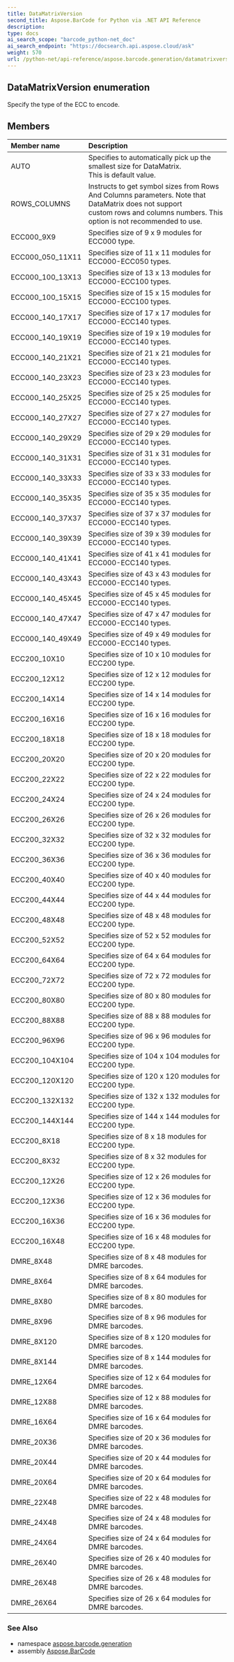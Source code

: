 ```yaml
---
title: DataMatrixVersion
second_title: Aspose.BarCode for Python via .NET API Reference
description: 
type: docs
ai_search_scope: "barcode_python-net_doc"
ai_search_endpoint: "https://docsearch.api.aspose.cloud/ask"
weight: 570
url: /python-net/api-reference/aspose.barcode.generation/datamatrixversion/
---
```


## DataMatrixVersion enumeration

Specify the type of the ECC to encode.

## Members
| Member name | Description |
| :- | :- |
|AUTO|Specifies to automatically pick up the smallest size for DataMatrix.<br/>            This is default value.|
|ROWS_COLUMNS|Instructs to get symbol sizes from Rows And Columns parameters. Note that DataMatrix does not support<br/>            custom rows and columns numbers. This option is not recommended to use.|
|ECC000_9X9|Specifies size of 9 x 9 modules for ECC000 type.|
|ECC000_050_11X11|Specifies size of 11 x 11 modules for ECC000-ECC050 types.|
|ECC000_100_13X13|Specifies size of 13 x 13 modules for ECC000-ECC100 types.|
|ECC000_100_15X15|Specifies size of 15 x 15 modules for ECC000-ECC100 types.|
|ECC000_140_17X17|Specifies size of 17 x 17 modules for ECC000-ECC140 types.|
|ECC000_140_19X19|Specifies size of 19 x 19 modules for ECC000-ECC140 types.|
|ECC000_140_21X21|Specifies size of 21 x 21 modules for ECC000-ECC140 types.|
|ECC000_140_23X23|Specifies size of 23 x 23 modules for ECC000-ECC140 types.|
|ECC000_140_25X25|Specifies size of 25 x 25 modules for ECC000-ECC140 types.|
|ECC000_140_27X27|Specifies size of 27 x 27 modules for ECC000-ECC140 types.|
|ECC000_140_29X29|Specifies size of 29 x 29 modules for ECC000-ECC140 types.|
|ECC000_140_31X31|Specifies size of 31 x 31 modules for ECC000-ECC140 types.|
|ECC000_140_33X33|Specifies size of 33 x 33 modules for ECC000-ECC140 types.|
|ECC000_140_35X35|Specifies size of 35 x 35 modules for ECC000-ECC140 types.|
|ECC000_140_37X37|Specifies size of 37 x 37 modules for ECC000-ECC140 types.|
|ECC000_140_39X39|Specifies size of 39 x 39 modules for ECC000-ECC140 types.|
|ECC000_140_41X41|Specifies size of 41 x 41 modules for ECC000-ECC140 types.|
|ECC000_140_43X43|Specifies size of 43 x 43 modules for ECC000-ECC140 types.|
|ECC000_140_45X45|Specifies size of 45 x 45 modules for ECC000-ECC140 types.|
|ECC000_140_47X47|Specifies size of 47 x 47 modules for ECC000-ECC140 types.|
|ECC000_140_49X49|Specifies size of 49 x 49 modules for ECC000-ECC140 types.|
|ECC200_10X10|Specifies size of 10 x 10 modules for ECC200 type.|
|ECC200_12X12|Specifies size of 12 x 12 modules for ECC200 type.|
|ECC200_14X14|Specifies size of 14 x 14 modules for ECC200 type.|
|ECC200_16X16|Specifies size of 16 x 16 modules for ECC200 type.|
|ECC200_18X18|Specifies size of 18 x 18 modules for ECC200 type.|
|ECC200_20X20|Specifies size of 20 x 20 modules for ECC200 type.|
|ECC200_22X22|Specifies size of 22 x 22 modules for ECC200 type.|
|ECC200_24X24|Specifies size of 24 x 24 modules for ECC200 type.|
|ECC200_26X26|Specifies size of 26 x 26 modules for ECC200 type.|
|ECC200_32X32|Specifies size of 32 x 32 modules for ECC200 type.|
|ECC200_36X36|Specifies size of 36 x 36 modules for ECC200 type.|
|ECC200_40X40|Specifies size of 40 x 40 modules for ECC200 type.|
|ECC200_44X44|Specifies size of 44 x 44 modules for ECC200 type.|
|ECC200_48X48|Specifies size of 48 x 48 modules for ECC200 type.|
|ECC200_52X52|Specifies size of 52 x 52 modules for ECC200 type.|
|ECC200_64X64|Specifies size of 64 x 64 modules for ECC200 type.|
|ECC200_72X72|Specifies size of 72 x 72 modules for ECC200 type.|
|ECC200_80X80|Specifies size of 80 x 80 modules for ECC200 type.|
|ECC200_88X88|Specifies size of 88 x 88 modules for ECC200 type.|
|ECC200_96X96|Specifies size of 96 x 96 modules for ECC200 type.|
|ECC200_104X104|Specifies size of 104 x 104 modules for ECC200 type.|
|ECC200_120X120|Specifies size of 120 x 120 modules for ECC200 type.|
|ECC200_132X132|Specifies size of 132 x 132 modules for ECC200 type.|
|ECC200_144X144|Specifies size of 144 x 144 modules for ECC200 type.|
|ECC200_8X18|Specifies size of 8 x 18 modules for ECC200 type.|
|ECC200_8X32|Specifies size of 8 x 32 modules for ECC200 type.|
|ECC200_12X26|Specifies size of 12 x 26 modules for ECC200 type.|
|ECC200_12X36|Specifies size of 12 x 36 modules for ECC200 type.|
|ECC200_16X36|Specifies size of 16 x 36 modules for ECC200 type.|
|ECC200_16X48|Specifies size of 16 x 48 modules for ECC200 type.|
|DMRE_8X48|Specifies size of 8 x 48 modules for DMRE barcodes.|
|DMRE_8X64|Specifies size of 8 x 64 modules for DMRE barcodes.|
|DMRE_8X80|Specifies size of 8 x 80 modules for DMRE barcodes.|
|DMRE_8X96|Specifies size of 8 x 96 modules for DMRE barcodes.|
|DMRE_8X120|Specifies size of 8 x 120 modules for DMRE barcodes.|
|DMRE_8X144|Specifies size of 8 x 144 modules for DMRE barcodes.|
|DMRE_12X64|Specifies size of 12 x 64 modules for DMRE barcodes.|
|DMRE_12X88|Specifies size of 12 x 88 modules for DMRE barcodes.|
|DMRE_16X64|Specifies size of 16 x 64 modules for DMRE barcodes.|
|DMRE_20X36|Specifies size of 20 x 36 modules for DMRE barcodes.|
|DMRE_20X44|Specifies size of 20 x 44 modules for DMRE barcodes.|
|DMRE_20X64|Specifies size of 20 x 64 modules for DMRE barcodes.|
|DMRE_22X48|Specifies size of 22 x 48 modules for DMRE barcodes.|
|DMRE_24X48|Specifies size of 24 x 48 modules for DMRE barcodes.|
|DMRE_24X64|Specifies size of 24 x 64 modules for DMRE barcodes.|
|DMRE_26X40|Specifies size of 26 x 40 modules for DMRE barcodes.|
|DMRE_26X48|Specifies size of 26 x 48 modules for DMRE barcodes.|
|DMRE_26X64|Specifies size of 26 x 64 modules for DMRE barcodes.|

### See Also

* namespace [aspose.barcode.generation](/barcode/python-net/api-reference/aspose.barcode.generation/)
* assembly [Aspose.BarCode](/barcode/python-net/api-reference/)

